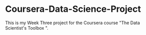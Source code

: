 # Coursera-Data-Science-Project
This is my Week Three project for the Coursera course "The Data Scientist's Toolbox ".
